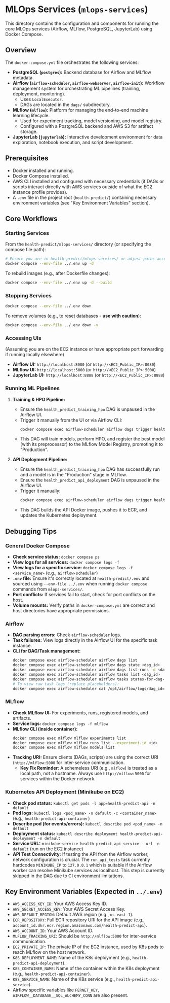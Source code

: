 # MLOps Services (`mlops-services`)

This directory contains the configuration and components for running the core MLOps services (Airflow, MLflow, PostgreSQL, JupyterLab) using Docker Compose.

## Overview

The `docker-compose.yml` file orchestrates the following services:
-   **PostgreSQL (`postgres`):** Backend database for Airflow and MLflow metadata.
-   **Airflow (`airflow-scheduler`, `airflow-webserver`, `airflow-init`):** Workflow management system for orchestrating ML pipelines (training, deployment, monitoring).
    -   Uses `LocalExecutor`.
    -   DAGs are located in the `dags/` subdirectory.
-   **MLflow (`mlflow`):** Platform for managing the end-to-end machine learning lifecycle.
    -   Used for experiment tracking, model versioning, and model registry.
    -   Configured with a PostgreSQL backend and AWS S3 for artifact storage.
-   **JupyterLab (`jupyterlab`):** Interactive development environment for data exploration, notebook execution, and script development.

## Prerequisites
-   Docker installed and running.
-   Docker Compose installed.
-   AWS CLI installed and configured with necessary credentials (if DAGs or scripts interact directly with AWS services outside of what the EC2 instance profile provides).
-   A `.env` file in the project root (`health-predict/`) containing necessary environment variables (see "Key Environment Variables" section).

## Core Workflows

### Starting Services
From the `health-predict/mlops-services/` directory (or specifying the compose file path):
```bash
# Ensure you are in health-predict/mlops-services/ or adjust paths accordingly
docker compose --env-file ../.env up -d
```
To rebuild images (e.g., after Dockerfile changes):
```bash
docker compose --env-file ../.env up -d --build
```

### Stopping Services
```bash
docker compose --env-file ../.env down
```
To remove volumes (e.g., to reset databases - **use with caution**):
```bash
docker compose --env-file ../.env down -v
```

### Accessing UIs
(Assuming you are on the EC2 instance or have appropriate port forwarding if running locally elsewhere)
-   **Airflow UI:** `http://localhost:8080` (or `http://<EC2_Public_IP>:8080`)
-   **MLflow UI:** `http://localhost:5000` (or `http://<EC2_Public_IP>:5000`)
-   **JupyterLab UI:** `http://localhost:8888` (or `http://<EC2_Public_IP>:8888`)

### Running ML Pipelines
1.  **Training & HPO Pipeline:**
    *   Ensure the `health_predict_training_hpo` DAG is unpaused in the Airflow UI.
    *   Trigger it manually from the UI or via Airflow CLI:
        ```bash
        docker compose exec airflow-scheduler airflow dags trigger health_predict_training_hpo
        ```
    *   This DAG will train models, perform HPO, and register the best model (with its preprocessor) to the MLflow Model Registry, promoting it to "Production".

2.  **API Deployment Pipeline:**
    *   Ensure the `health_predict_training_hpo` DAG has successfully run and a model is in the "Production" stage in MLflow.
    *   Ensure the `health_predict_api_deployment` DAG is unpaused in the Airflow UI.
    *   Trigger it manually:
        ```bash
        docker compose exec airflow-scheduler airflow dags trigger health_predict_api_deployment
        ```
    *   This DAG builds the API Docker image, pushes it to ECR, and updates the Kubernetes deployment.

## Debugging Tips

### General Docker Compose
-   **Check service status:** `docker compose ps`
-   **View logs for all services:** `docker compose logs -f`
-   **View logs for a specific service:** `docker compose logs -f <service_name>` (e.g., `airflow-scheduler`)
-   **`.env` file:** Ensure it's correctly located at `health-predict/.env` and sourced using `--env-file ../.env` when running `docker compose` commands from `mlops-services/`.
-   **Port conflicts:** If services fail to start, check for port conflicts on the host.
-   **Volume mounts:** Verify paths in `docker-compose.yml` are correct and host directories have appropriate permissions.

### Airflow
-   **DAG parsing errors:** Check `airflow-scheduler` logs.
-   **Task failures:** View logs directly in the Airflow UI for the specific task instance.
-   **CLI for DAG/Task management:**
    ```bash
    docker compose exec airflow-scheduler airflow dags list
    docker compose exec airflow-scheduler airflow dags state <dag_id>
    docker compose exec airflow-scheduler airflow dags list-runs -d <dag_id>
    docker compose exec airflow-scheduler airflow tasks list <dag_id>
    docker compose exec airflow-scheduler airflow tasks states-for-dag-run <dag_id> <run_id>
    # To view raw task logs (replace placeholders):
    docker compose exec airflow-scheduler cat /opt/airflow/logs/dag_id=<dag_id>/run_id=<run_id>/task_id=<task_id>/attempt=<attempt_number>.log
    ```

### MLflow
-   **Check MLflow UI:** For experiments, runs, registered models, and artifacts.
-   **Service logs:** `docker compose logs -f mlflow`
-   **MLflow CLI (inside container):**
    ```bash
    docker compose exec mlflow mlflow experiments list
    docker compose exec mlflow mlflow runs list --experiment-id <id>
    docker compose exec mlflow mlflow models list
    ```
-   **Tracking URI:** Ensure clients (DAGs, scripts) are using the correct URI (`http://mlflow:5000` for inter-service communication.
    *   **Key Fix Reminder**: A schemeless URI (e.g., `mlflow`) is treated as a local path, not a hostname. Always use `http://mlflow:5000` for services within the Docker network.

### Kubernetes API Deployment (Minikube on EC2)
-   **Check pod status:** `kubectl get pods -l app=health-predict-api -n default`
-   **Pod logs:** `kubectl logs <pod_name> -n default -c <container_name>` (e.g., `health-predict-api-container`)
-   **Describe pod (for events/errors):** `kubectl describe pod <pod_name> -n default`
-   **Deployment status:** `kubectl describe deployment health-predict-api-deployment -n default`
-   **Service URL:** `minikube service health-predict-api-service --url -n default` (run on the EC2 instance)
-   **API Test Connectivity:** If testing the API from the Airflow worker, network configuration is crucial. The `run_api_tests` task currently hardcodes `MINIKUBE_IP` to `127.0.0.1` which is suitable if the Airflow worker can resolve Minikube services as localhost. This step is currently skipped in the DAG due to CI environment limitations.

## Key Environment Variables (Expected in `../.env`)
-   `AWS_ACCESS_KEY_ID`: Your AWS Access Key ID.
-   `AWS_SECRET_ACCESS_KEY`: Your AWS Secret Access Key.
-   `AWS_DEFAULT_REGION`: Default AWS region (e.g., `us-east-1`).
-   `ECR_REPOSITORY`: Full ECR repository URI for the API image (e.g., `account_id.dkr.ecr.region.amazonaws.com/health-predict-api`).
-   `AWS_ACCOUNT_ID`: Your AWS Account ID.
-   `MLFLOW_TRACKING_URI`: Should be `http://mlflow:5000` for inter-service communication.
-   `EC2_PRIVATE_IP`: The private IP of the EC2 instance, used by K8s pods to reach MLflow on the host network.
-   `K8S_DEPLOYMENT_NAME`: Name of the K8s deployment (e.g., `health-predict-api-deployment`).
-   `K8S_CONTAINER_NAME`: Name of the container within the K8s deployment (e.g., `health-predict-api-container`).
-   `K8S_SERVICE_NAME`: Name of the K8s service (e.g., `health-predict-api-service`).
-   Airflow specific variables like `FERNET_KEY`, `AIRFLOW__DATABASE__SQL_ALCHEMY_CONN` are also present. 